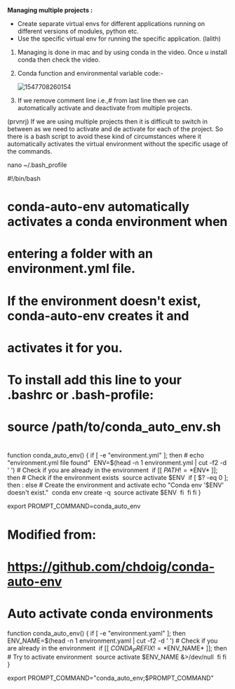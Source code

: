 **Managing multiple projects :**
* Create separate virtual envs for different applications running on different versions of modules, python etc.
* Use the specific virtual env for running the specific application.
(lalith)
1. Managing is done in mac and by using conda in the video. Once u install conda then check the video.

2. Conda function and environmental variable code:-

   ![1547708260154](https://github.com/adityakuppa26/Python-Notes/blob/lalith_notes/images/1547708260154.png)

3. If we remove comment line i.e.,# from last line then we can automatically activate and deactivate from multiple projects<!--check video-->.

(prvnrj)
If we are using multiple projects then it is difficult to switch in between as we need to activate and de activate for each of the project.
So there is a bash script to avoid these kind of circumstances where it automatically activates the virtual environment without the specific usage of the commands.

nano ~/.bash_profile

#!/bin/bash

# conda-auto-env automatically activates a conda environment when
# entering a folder with an environment.yml file.
#
# If the environment doesn't exist, conda-auto-env creates it and
# activates it for you.
#
# To install add this line to your .bashrc or .bash-profile:
#
#       source /path/to/conda_auto_env.sh
#

function conda_auto_env() {
  if [ -e "environment.yml" ]; then
    # echo "environment.yml file found"
​    ENV=$(head -n 1 environment.yml | cut -f2 -d ' ')
    # Check if you are already in the environment
​    if [[ $PATH != *$ENV* ]]; then
      # Check if the environment exists
​      source activate $ENV
​      if [ $? -eq 0 ]; then
​        :
​      else
        # Create the environment and activate
​        echo "Conda env '$ENV' doesn't exist."
​        conda env create -q
​        source activate $ENV
​      fi
​    fi
  fi
}

export PROMPT_COMMAND=conda_auto_env



# Modified from:
# https://github.com/chdoig/conda-auto-env

# Auto activate conda environments
function conda_auto_env() {
  if [ -e "environment.yaml" ]; then
    ENV_NAME=$(head -n 1 environment.yaml | cut -f2 -d ' ')
    # Check if you are already in the environment
​    if [[ $CONDA_PREFIX != *$ENV_NAME* ]]; then
      # Try to activate environment
​      source activate $ENV_NAME &>/dev/null
​    fi
  fi
}

export PROMPT_COMMAND="conda_auto_env;$PROMPT_COMMAND"

